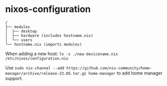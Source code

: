 # nixos-configuration

```
/
├── modules
│  ├── desktop
│  ├── hardware (includes hostname.nix)
│  └── users
└── hostname.nix (imports modules)
```

When adding a new host: `ln -s ./new-devicename.nix /etc/nixos/configuration.nix`

Use `sudo nix-channel --add https://github.com/nix-community/home-manager/archive/release-23.05.tar.gz home-manager` to add home manager support.

